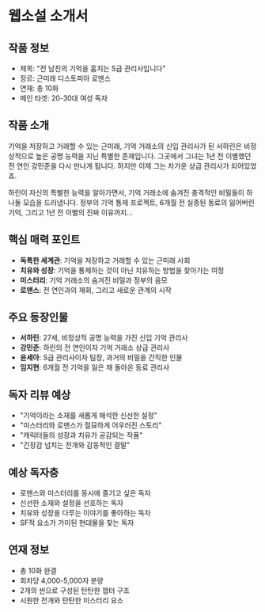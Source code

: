 # 웹소설 소개서

## 작품 정보
- 제목: "전 남친의 기억을 훔치는 S급 관리사입니다"
- 장르: 근미래 디스토피아 로맨스
- 연재: 총 10화
- 메인 타겟: 20-30대 여성 독자

## 작품 소개
기억을 저장하고 거래할 수 있는 근미래, 기억 거래소의 신입 관리사가 된 서하린은 비정상적으로 높은 공명 능력을 지닌 특별한 존재입니다. 그곳에서 그녀는 1년 전 이별했던 전 연인 강민준을 다시 만나게 됩니다. 하지만 이제 그는 차가운 상급 관리사가 되어있었죠.

하린이 자신의 특별한 능력을 알아가면서, 기억 거래소에 숨겨진 충격적인 비밀들이 하나둘 모습을 드러냅니다. 정부의 기억 통제 프로젝트, 6개월 전 실종된 동료의 잃어버린 기억, 그리고 1년 전 이별의 진짜 이유까지...

## 핵심 매력 포인트
- **독특한 세계관**: 기억을 저장하고 거래할 수 있는 근미래 사회
- **치유와 성장**: 기억을 통제하는 것이 아닌 치유하는 방법을 찾아가는 여정
- **미스터리**: 기억 거래소의 숨겨진 비밀과 정부의 음모
- **로맨스**: 전 연인과의 재회, 그리고 새로운 관계의 시작

## 주요 등장인물
- **서하린**: 27세, 비정상적 공명 능력을 가진 신입 기억 관리사
- **강민준**: 하린의 전 연인이자 기억 거래소 상급 관리사
- **윤세아**: S급 관리사이자 팀장, 과거의 비밀을 간직한 인물
- **임지현**: 6개월 전 기억을 잃은 채 돌아온 동료 관리사

## 독자 리뷰 예상
- "기억이라는 소재를 새롭게 해석한 신선한 설정"
- "미스터리와 로맨스가 절묘하게 어우러진 스토리"
- "캐릭터들의 성장과 치유가 공감되는 작품"
- "긴장감 넘치는 전개와 감동적인 결말"

## 예상 독자층
- 로맨스와 미스터리를 동시에 즐기고 싶은 독자
- 신선한 소재와 설정을 선호하는 독자
- 치유와 성장을 다루는 이야기를 좋아하는 독자
- SF적 요소가 가미된 현대물을 찾는 독자

## 연재 정보
- 총 10화 완결
- 회차당 4,000-5,000자 분량
- 2개의 씬으로 구성된 탄탄한 챕터 구조
- 시원한 전개와 탄탄한 미스터리 요소